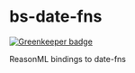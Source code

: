 # bs-date-fns

[![Greenkeeper badge](https://badges.greenkeeper.io/admmasters/bs-date-fns.svg)](https://greenkeeper.io/)

ReasonML bindings to date-fns
